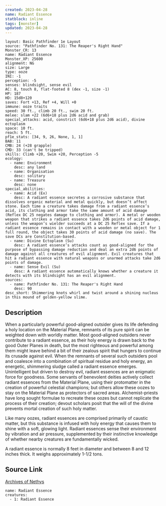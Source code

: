 ```yaml
---
created: 2023-04-28
name: Radiant Essence
statblock: inline
tags: [monster]
updated: 2023-04-28
---
```

```statblock
layout: Basic Pathfinder 1e Layout
source: "Pathfinder No. 131: The Reaper's Right Hand"
Monster_CR: 13
name: Radiant Essence
Monster_XP: 25600
alignment: NG
size: Large
type: ooze
INI: -1
perception: -5
senses: blindsight, sense evil
AC: 8, touch 8, flat-footed 8 (dex -1, size -1)
HP: 187
HD: 15d8+120
saves: Fort +13, Ref +4, Will +0
immune: ooze traits
speed: 30 ft., climb 20 ft., swim 20 ft.
melee: slam +22 (6d6+18 plus 2d6 acid and grab)
special_attacks: acid, constrict (6d6+18 plus 2d6 acid), divine ectoplasm
space: 10 ft.
reach: 5 ft.
pf1e_stats: [34, 9, 26, None, 1, 1]
BAB: 11
CMB: 24 (+28 grapple)
CMD: 33 (can't be tripped)
skills: Climb +20, Swim +20, Perception -5
ecology:
  - name: Environment
    desc: any land
  - name: Organisation
    desc: solitary
  - name: Treasure
    desc: none
special_abilities:
  - name: Acid (Ex)
    desc: A radiant essence secretes a corrosive substance that dissolves organic material and metal quickly, but doesn’t affect stone. Each time a creature takes damage from a radiant essence’s acid, its clothing and armor take the same amount of acid damage (Reflex DC 25 negates damage to clothing and armor). A metal or wooden weapon that strikes a radiant essence takes 2d6 points of acid damage, unless the weapon’s wielder succeeds at a DC 25 Reflex save. If a radiant essence remains in contact with a wooden or metal object for 1 full round, the object takes 30 points of acid damage (no save). The save DCs are Constitution-based.
  - name: Divine Ectoplasm (Su)
    desc: A radiant essence’s attacks count as good-aligned for the purpose of bypassing damage reduction and deal an extra 2d6 points of damage against all creatures of evil alignment. Evil creatures that hit a radiant essence with natural weapons or unarmed attacks take 2d6 points of damage.
  - name: Sense Evil (Su)
    desc: A radiant essence automatically knows whether a creature it detects with its blindsight has an evil alignment.
sources:
  - name: Pathfinder No. 131: The Reaper's Right Hand
    desc: 90
desc_short: Shimmering knots whirl and twist around a shining nucleus in this mound of golden-yellow slime.
```
## Description
When a particularly powerful good-aligned outsider gives its life defending a holy location on the Material Plane, remnants of its pure spirit can be weighted down with worldly matter. Most good-aligned outsiders never contribute to a radiant essence, as their holy energy is drawn back to the good Outer Planes in death, but the most righteous and powerful among them might leave behind a bit of their zealous spirit that hungers to continue its crusade against evil. When the remnants of several such outsiders pool and coalesce into a combination of spiritual residue and holy energy, an energetic, shimmering sludge called a radiant essence emerges. Unintelligent but driven to destroy evil, radiant essences are an enigmatic force for goodness. Some servants of benevolent deities actively collect radiant essences from the Material Plane, using their protomatter in the creation of powerful celestial champions; but others allow these oozes to stay on the Material Plane as protectors of sacred areas. Alchemist-priests have long sought formulae to recreate these oozes but cannot replicate the process of their creation; devout scholars posit that the will of the divine prevents mortal creation of such holy matter.

 Like many oozes, radiant essences are comprised primarily of caustic matter, but this substance is infused with holy energy that causes them to shine with a soft, glowing light. Radiant essences sense their environment by vibration and air pressure, supplemented by their instinctive knowledge of whether nearby creatures are fundamentally wicked.

 A radiant essence is normally 8 feet in diameter and between 8 and 12 inches thick. It weighs approximately 1-1/2 tons.
## Source Link
[Archives of Nethys](https://aonprd.com/MonsterDisplay.aspx?ItemName=Radiant%20Essence)
```encounter-table
name: Radiant Essence
creatures:
  - 1: Radiant Essence
```
